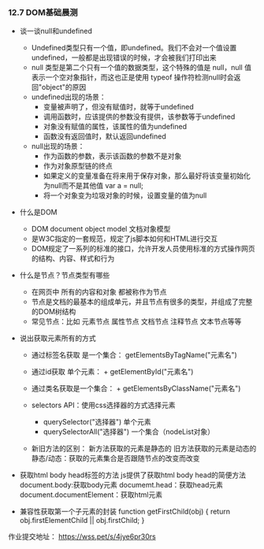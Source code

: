 ### 12.7 DOM基础晨测
- 谈一谈null和undefined
    - Undefined类型只有一个值，即undefined。我们不会对一个值设置undefined，一般都是出现错误的时候，才会被我们打印出来
    - null 类型是第二个只有一个值的数据类型，这个特殊的值是 null，null 值表示一个空对象指针，而这也正是使用 typeof 操作符检测null时会返回"object"的原因
    - undefined出现的场景：
        - 变量被声明了，但没有赋值时，就等于undefined  
        - 调用函数时，应该提供的参数没有提供，该参数等于undefined  
        - 对象没有赋值的属性，该属性的值为undefined  
        - 函数没有返回值时，默认返回undefined
    - null出现的场景：
        - 作为函数的参数，表示该函数的参数不是对象
        - 作为对象原型链的终点
        - 如果定义的变量准备在将来用于保存对象，那么最好将该变量初始化为null而不是其他值 var a = null;
        - 将一个对象变为垃圾对象的时候，设置变量的值为null

- 什么是DOM
    - DOM document object model 文档对象模型
    - 是W3C指定的一套规范，规定了js脚本如何和HTML进行交互
    - DOM规定了一系列的标准的接口，允许开发人员使用标准的方式操作网页的结构、内容、样式和行为

- 什么是节点？节点类型有哪些
    - 在网页中 所有的内容和对象 都被称作为节点
    - 节点是文档的最基本的组成单元，并且节点有很多的类型，并组成了完整的DOM树结构
    - 常见节点：比如 元素节点 属性节点 文档节点 注释节点 文本节点等等

- 说出获取元素所有的方式
    - 通过标签名获取 是一个集合： getElementsByTagName("元素名")
    - 通过id获取 单个元素： + getElementById("元素名")
    - 通过类名获取是一个集合： + getElementsByClassName("元素名")
    - selectors API：使用css选择器的方式选择元素
        - querySelector("选择器") 单个元素
        - querySelectorAll("选择器") 一个集合（nodeList对象）

    - 新旧方法的区别：
        新方法获取的元素是静态的
        旧方法获取的元素是动态的
        静态/动态：获取的元素集合是否跟随节点的改变而改变


- 获取html body head标签的方法
    js提供了获取html  body  head的简便方法
    document.body:获取body元素
    documemt.head：获取head元素
    document.documentElement：获取html元素

- 兼容性获取第一个子元素的封装
    function getFirstChild(obj) {
        return obj.firstElementChild || obj.firstChild;
    }

作业提交地址：
https://wss.pet/s/4jye6pr30rs



